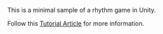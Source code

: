 This is a minimal sample of a rhythm game in Unity.

Follow this [Tutorial Article](http://shinerightstudio.com/posts/music-syncing-in-rhythm-games/) for more information.